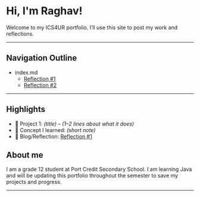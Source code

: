 # Hi, I'm Raghav!
Welcome to my ICS4UR portfolio. I’ll use this site to post my work and reflections.

---
## Navigation Outline

- index.md
  - [Reflection #1](./posts/first_reflection.md)
  - [Reflection #2](./posts/second_reflection.md)

---

## Highlights
- 🔧 Project 1: *(title)* – *(1–2 lines about what it does)*
- 🧠 Concept I learned: *(short note)*
- 📝 Blog/Reflection: [Reflection #1](./posts/first_reflection.md)

## About me
I am a grade 12 student at Port Credit Secondary School. I am learning Java and will be updating this portfolio throughout the semester to save my projects and progress.

---

